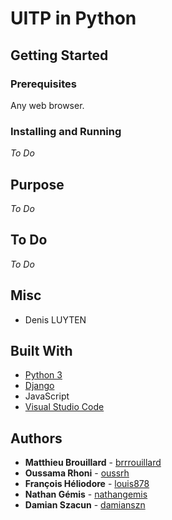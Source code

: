 # UITP in Python
## Getting Started

### Prerequisites
Any web browser.

### Installing and Running
*To Do*

## Purpose
*To Do*

## To Do
*To Do*

## Misc
- Denis LUYTEN

## Built With

* [Python 3](https://www.python.org/)
* [Django](https://www.djangoproject.com/)
* JavaScript
* [Visual Studio Code](https://code.visualstudio.com/) 

## Authors

* **Matthieu Brouillard** - [brrrouillard](https://github.com/brrrouillard)
* **Oussama Rhoni** - [oussrh](https://github.com/oussrh)
* **François Héliodore** - [louis878](https://github.com/louis878)
* **Nathan Gémis** - [nathangemis](https://github.com/nathangemis)
* **Damian Szacun** - [damianszn](https://github.com/damianszn)
